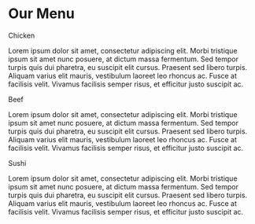 <!DOCTYPE html>
<html>
<head>
	<meta charset="utf-8">
	<style><style>
    * {
  box-sizing: border-box;
}

h1 {
  font-family: Brushstroke, fantasy;
  color: #000000;
  text-align: center;
}

body {
  background-image: url("background.jpg");
  background-color: silver;

}

p {
  padding: 10px;
  margin: 0;
}

.container {
  border: none;
  margin-left: auto;
  margin-right: auto;
  margin-top: 10px;
  margin-bottom: 10px;
  padding: 10px;
}

section {
  border: 1px solid black;
  background-color: #00FF99;
  width: 100%;
  height: 200px;
  font-family: Helvetica;
  color: black;
  position: relative;
  overflow: auto;
}

#chicken {
  border: 1px solid black;
  text-align: center;
  width: 30%;
  margin-left: 70%;
  font-family: Georgia,sans-serif;
  font-weight: bold;
  font-size: 125%;
  margin-bottom: 0;
  margin-top: 0;
  padding: 5px;
  background-color: #FFFF00;
}

#beef {
  border: 1px solid black;
  text-align: center;
  width: 30%;
  margin-left: 70%;
  font-family: Georgia,sans-serif;
  font-weight: bold;
  font-size: 125%;
  margin-bottom: 0;
  margin-top: 0;
  padding: 5px;
  background-color: #FF1439;
}

#sushi {
  border: 1px solid black;
  text-align: center;
  width: 30%;
  margin-left: 70%;
  font-family: Georgia,sans-serif;
  font-weight: bold;
  font-size: 125%;
  margin-bottom: 0;
  margin-top: 0;
  background-color: #6495ED;
  color: white;
  padding: 5px;
}

.row {
  width: 100%;
}

/* Desktop view */

@media (min-width: 992px) {
  .col-lg-1, .col-lg-2, .col-lg-3, .col-lg-4, .col-lg-5, .col-lg-6, .col-lg-7, .col-lg-8, .col-lg-9, .col-lg-10, .col-lg-11, .col-lg-12 {
    float: left;
  }

  .col-lg-1 {
    width: 8.33%;
  }
  .col-lg-2 {
    width: 16.66%;
  }
  .col-lg-3 {
    width: 25%;
  }
  .col-lg-4 {
    width: 33.33%;
  }
  .col-lg-5 {
    width: 41.66%;
  }
  .col-lg-6 {
    width: 50%;
  }
  .col-lg-7 {
    width: 58.33%;
  }
  .col-lg-8 {
    width: 66.66%;
  }
  .col-lg-9 {
    width: 74.99%;
  }
  .col-lg-10 {
    width: 83.33%;
  }
  .col-lg-11 {
    width: 91.66%;
  }
  .col-lg-12 {
    width: 100%;
  }

}

/* Tablet view */

@media (min-width: 768px) and (max-width: 991px) {
  .col-md-1, .col-md-2, .col-md-3, .col-md-4, .col-md-5, .col-md-6, .col-md-7, .col-md-8, .col-md-9, .col-md-10, .col-md-11, .col-md-12 {
    float: left;
  }

  .col-md-1 {
    width: 8.33%;
  }
  .col-md-2 {
    width: 16.66%;
  }
  .col-md-3 {
    width: 25%;
  }
  .col-md-4 {
    width: 33.33%;
  }
  .col-md-5 {
    width: 41.66%;
  }
  .col-md-6 {
    width: 50%;
  }
  .col-md-7 {
    width: 58.33%;
  }
  .col-md-8 {
    width: 66.66%;
  }
  .col-md-9 {
    width: 74.99%;
  }
  .col-md-10 {
    width: 83.33%;
  }
  .col-md-11 {
    width: 91.66%;
  }
  .col-md-12 {
    width: 100%;
  }
}

/* Mobile view */

@media (max-width: 768px) {
  .col-sm-1, .col-sm-2, .col-sm-3, .col-sm-4, .col-sm-5, .col-sm-6, .col-sm-7, .col-sm-8, .col-sm-9, .col-sm-10, .col-sm-11, .col-sm-12 {
  float: left;
  }

  .col-sm-1 {
    width: 8.33%;
  }
  .col-sm-2 {
    width: 16.66%;
  }
  .col-sm-3 {
    width: 25%;
  }
  .col-sm-4 {
    width: 33.33%;
  }
  .col-sm-5 {
    width: 41.66%;
  }
  .col-sm-6 {
    width: 50%;
  }
  .col-sm-7 {
    width: 58.33%;
  }
  .col-sm-8 {
    width: 66.66%;
  }
  .col-sm-9 {
    width: 74.99%;
  }
  .col-sm-10 {
    width: 83.33%;
  }
  .col-sm-11 {
    width: 91.66%;
  }
  .col-sm-12 {
    width: 100%;
  }
}
</style></style>
</head>
<body>
	<h1>Our Menu</h1>
	<div class="row">
	<div class="container col-lg-4 col-md-6 col-sm-12">
		<section>
		<div id="chicken">
			Chicken
		</div>
		<p>
			Lorem ipsum dolor sit amet, consectetur adipiscing elit. Morbi tristique ipsum sit amet nunc posuere, at dictum massa fermentum. Sed tempor turpis quis dui pharetra, eu suscipit elit cursus. Praesent sed libero turpis. Aliquam varius elit mauris, vestibulum laoreet leo rhoncus ac. Fusce at facilisis velit. Vivamus facilisis semper risus, et efficitur justo suscipit ac. 
		</p>
		</section>
	</div>
	<div class="container col-lg-4 col-md-6 col-sm-12">
		<section>
		<div id="beef">
			Beef
		</div>
		<p>
			Lorem ipsum dolor sit amet, consectetur adipiscing elit. Morbi tristique ipsum sit amet nunc posuere, at dictum massa fermentum. Sed tempor turpis quis dui pharetra, eu suscipit elit cursus. Praesent sed libero turpis. Aliquam varius elit mauris, vestibulum laoreet leo rhoncus ac. Fusce at facilisis velit. Vivamus facilisis semper risus, et efficitur justo suscipit ac. 
		</p>
		</section>
	</div>
	<div class="container col-lg-4 col-md-12 col-sm-12">
		<section>
		<div id="sushi">
			Sushi
		</div>
		<p>
			Lorem ipsum dolor sit amet, consectetur adipiscing elit. Morbi tristique ipsum sit amet nunc posuere, at dictum massa fermentum. Sed tempor turpis quis dui pharetra, eu suscipit elit cursus. Praesent sed libero turpis. Aliquam varius elit mauris, vestibulum laoreet leo rhoncus ac. Fusce at facilisis velit. Vivamus facilisis semper risus, et efficitur justo suscipit ac. 
		</p>
		</section>
	</div>
	</div>
</body>
</html>
